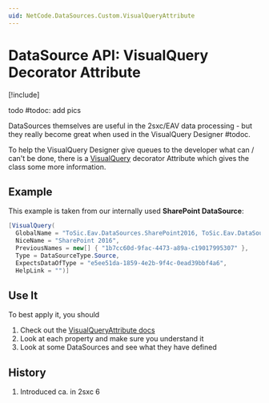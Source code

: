 ```yaml
---
uid: NetCode.DataSources.Custom.VisualQueryAttribute
---
```


# DataSource API: VisualQuery Decorator Attribute

[!include[](~/basics/stack/_shared-float-summary.md)]
<style> .context-box-summary .datasource-custom { visibility: visible; } </style>

todo #todoc: add pics

DataSources themselves are useful in the 2sxc/EAV data processing - but they really become great when used in the VisualQuery Designer #todoc. 

To help the VisualQuery Designer give queues to the developer what can / can't be done, there is a [VisualQuery](xref:ToSic.Eav.DataSources.Queries.VisualQueryAttribute) decorator Attribute which gives the class some more information. 

## Example

This example is taken from our internally used **SharePoint DataSource**:

```c#
[VisualQuery(
  GlobalName = "ToSic.Eav.DataSources.SharePoint2016, ToSic.Eav.DataSources.SharePoint",
  NiceName = "SharePoint 2016",
  PreviousNames = new[] { "1b7cc60d-9fac-4473-a89a-c19017995307" },
  Type = DataSourceType.Source, 
  ExpectsDataOfType = "e5ee51da-1859-4e2b-9f4c-0ead39bbf4a6",
  HelpLink = "")] 
```

## Use It

To best apply it, you should

1. Check out the [VisualQueryAttribute docs](xref:ToSic.Eav.DataSources.Queries.VisualQueryAttribute)
1. Look at each property and make sure you understand it
1. Look at some DataSources and see what they have defined


## History

1. Introduced ca. in 2sxc 6
